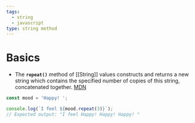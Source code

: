 ```yaml
---
tags:
  - string
  - javascript
type: string method
---
```

# Basics
- The **`repeat()`** method of [[String]] values constructs and returns a new string which contains the specified number of copies of this string, concatenated together. [MDN](https://developer.mozilla.org/en-US/docs/Web/JavaScript/Reference/Global_Objects/String/repeat)
```javascript
const mood = 'Happy! ';

console.log(`I feel ${mood.repeat(3)}`);
// Expected output: "I feel Happy! Happy! Happy! "

```
